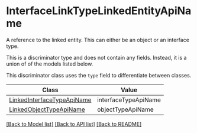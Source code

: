 # InterfaceLinkTypeLinkedEntityApiName

A reference to the linked entity. This can either be an object or an interface type.

This is a discriminator type and does not contain any fields. Instead, it is a union
of of the models listed below.

This discriminator class uses the `type` field to differentiate between classes.

| Class | Value
| ------------ | -------------
[LinkedInterfaceTypeApiName](LinkedInterfaceTypeApiName.md) | interfaceTypeApiName
[LinkedObjectTypeApiName](LinkedObjectTypeApiName.md) | objectTypeApiName


[[Back to Model list]](../../../README.md#models-v1-link) [[Back to API list]](../../README.md#documentation-for-api-endpoints) [[Back to README]](../../README.md)

